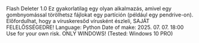 Flash Deleter 1.0
Ez gyakorlatilag egy olyan alkalmazás, amivel egy gombnyomással törölhetsz fájlokat egy partíción (például egy pendrive-on). Előfordulhat, hogy a víruskeresőd vírusként észleli, SAJÁT FELELŐSSÉGEDRE!
Language: Python
Date of make: 2025. 07. 07. 18:00 
Use for your own risk.
ONLY WINDOWS! (Tested: Windows 10 PRO)
